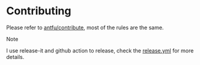 # Contributing

Please refer to [antfu/contribute](https://github.com/antfu/contribute), most of the rules are the same.

> [!NOTE]
> I use release-it and github action to release, check the [release.yml](./workflows/release.yml) for more details.
